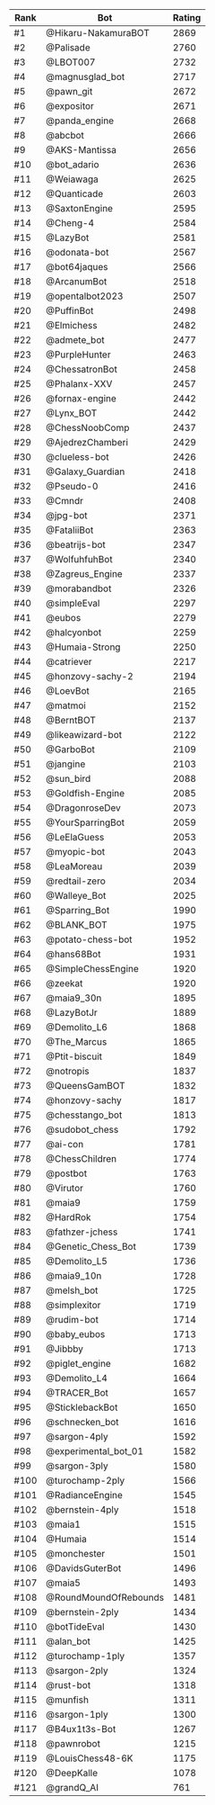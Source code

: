 Rank|Bot|Rating
---|---|---
#1|@Hikaru-NakamuraBOT|2869
#2|@Palisade|2760
#3|@LBOT007|2732
#4|@magnusglad_bot|2717
#5|@pawn_git|2672
#6|@expositor|2671
#7|@panda_engine|2668
#8|@abcbot|2666
#9|@AKS-Mantissa|2656
#10|@bot_adario|2636
#11|@Weiawaga|2625
#12|@Quanticade|2603
#13|@SaxtonEngine|2595
#14|@Cheng-4|2584
#15|@LazyBot|2581
#16|@odonata-bot|2567
#17|@bot64jaques|2566
#18|@ArcanumBot|2518
#19|@opentalbot2023|2507
#20|@PuffinBot|2498
#21|@Elmichess|2482
#22|@admete_bot|2477
#23|@PurpleHunter|2463
#24|@ChessatronBot|2458
#25|@Phalanx-XXV|2457
#26|@fornax-engine|2442
#27|@Lynx_BOT|2442
#28|@ChessNoobComp|2437
#29|@AjedrezChamberi|2429
#30|@clueless-bot|2426
#31|@Galaxy_Guardian|2418
#32|@Pseudo-0|2416
#33|@Cmndr|2408
#34|@jpg-bot|2371
#35|@FataliiBot|2363
#36|@beatrijs-bot|2347
#37|@WolfuhfuhBot|2340
#38|@Zagreus_Engine|2337
#39|@morabandbot|2326
#40|@simpleEval|2297
#41|@eubos|2279
#42|@halcyonbot|2259
#43|@Humaia-Strong|2250
#44|@catriever|2217
#45|@honzovy-sachy-2|2194
#46|@LoevBot|2165
#47|@matmoi|2152
#48|@BerntBOT|2137
#49|@likeawizard-bot|2122
#50|@GarboBot|2109
#51|@jangine|2103
#52|@sun_bird|2088
#53|@Goldfish-Engine|2085
#54|@DragonroseDev|2073
#55|@YourSparringBot|2059
#56|@LeElaGuess|2053
#57|@myopic-bot|2043
#58|@LeaMoreau|2039
#59|@redtail-zero|2034
#60|@Walleye_Bot|2025
#61|@Sparring_Bot|1990
#62|@BLANK_BOT|1975
#63|@potato-chess-bot|1952
#64|@hans68Bot|1931
#65|@SimpleChessEngine|1920
#66|@zeekat|1920
#67|@maia9_30n|1895
#68|@LazyBotJr|1889
#69|@Demolito_L6|1868
#70|@The_Marcus|1865
#71|@Ptit-biscuit|1849
#72|@notropis|1837
#73|@QueensGamBOT|1832
#74|@honzovy-sachy|1817
#75|@chesstango_bot|1813
#76|@sudobot_chess|1792
#77|@ai-con|1781
#78|@ChessChildren|1774
#79|@postbot|1763
#80|@Virutor|1760
#81|@maia9|1759
#82|@HardRok|1754
#83|@fathzer-jchess|1741
#84|@Genetic_Chess_Bot|1739
#85|@Demolito_L5|1736
#86|@maia9_10n|1728
#87|@melsh_bot|1725
#88|@simplexitor|1719
#89|@rudim-bot|1714
#90|@baby_eubos|1713
#91|@Jibbby|1713
#92|@piglet_engine|1682
#93|@Demolito_L4|1664
#94|@TRACER_Bot|1657
#95|@SticklebackBot|1650
#96|@schnecken_bot|1616
#97|@sargon-4ply|1592
#98|@experimental_bot_01|1582
#99|@sargon-3ply|1580
#100|@turochamp-2ply|1566
#101|@RadianceEngine|1545
#102|@bernstein-4ply|1518
#103|@maia1|1515
#104|@Humaia|1514
#105|@monchester|1501
#106|@DavidsGuterBot|1496
#107|@maia5|1493
#108|@RoundMoundOfRebounds|1481
#109|@bernstein-2ply|1434
#110|@botTideEval|1430
#111|@alan_bot|1425
#112|@turochamp-1ply|1357
#113|@sargon-2ply|1324
#114|@rust-bot|1318
#115|@munfish|1311
#116|@sargon-1ply|1300
#117|@B4ux1t3s-Bot|1267
#118|@pawnrobot|1215
#119|@LouisChess48-6K|1175
#120|@DeepKalle|1078
#121|@grandQ_AI|761
